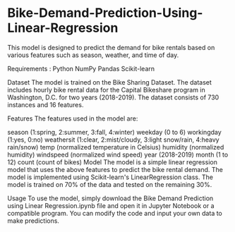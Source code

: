 # Bike-Demand-Prediction-Using-Linear-Regression

This model is designed to predict the demand for bike rentals based on various features such as season, weather, and time of day.

Requirements :
Python 
NumPy
Pandas
Scikit-learn

Dataset
The model is trained on the Bike Sharing Dataset. 
The dataset includes hourly bike rental data for the Capital Bikeshare program in Washington, D.C. for two years (2018-2019). 
The dataset consists of 730 instances and 16 features.

Features
The features used in the model are:

season (1:spring, 2:summer, 3:fall, 4:winter)
weekday (0 to 6)
workingday (1:yes, 0:no)
weathersit (1:clear, 2:mist/cloudy, 3:light snow/rain, 4:heavy rain/snow)
temp (normalized temperature in Celsius)
humidity (normalized humidity)
windspeed (normalized wind speed)
year (2018-2019)
month (1 to 12)
count (count of bikes)
Model
The model is a simple linear regression model that uses the above features to predict the bike rental demand. 
The model is implemented using Scikit-learn's LinearRegression class. The model is trained on 70% of the data and tested on the remaining 30%.

Usage
To use the model, simply download the Bike Demand Prediction using Linear Regression.ipynb file and open it in Jupyter Notebook or a compatible program. 
You can modify the code and input your own data to make predictions.

